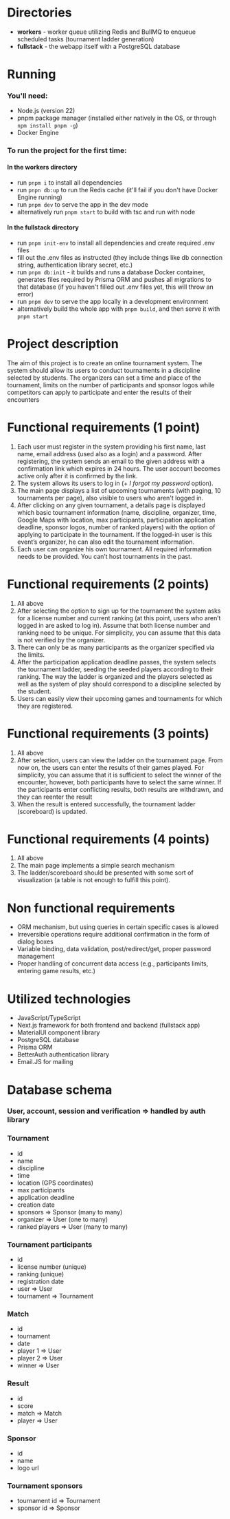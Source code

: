 # Directories

- **workers** - worker queue utilizing Redis and BullMQ to enqueue scheduled tasks (tournament ladder generation)
- **fullstack** - the webapp itself with a PostgreSQL database

# Running

### You'll need:

- Node.js (version 22)
- pnpm package manager (installed either natively in the OS, or through `npm install pnpm -g`)
- Docker Engine

### To run the project for the first time:

#### In the workers directory
- run `pnpm i` to install all dependencies
- run `pnpn db:up` to run the Redis cache (it'll fail if you don't have Docker Engine running)
- run `pnpm dev` to serve the app in the dev mode
- alternatively run `pnpm start` to build with tsc and run with node

#### In the fullstack directory
- run `pnpm init-env` to install all dependencies and create required .env files
- fill out the .env files as instructed (they include things like db connection string, authentication library secret,
  etc.)
- run `pnpm db:init` - it builds and runs a database Docker container, generates files required by Prisma ORM and pushes
  all migrations to that database (if you haven't filled out .env files yet, this will throw an error)
- run `pnpm dev` to serve the app locally in a development environment
- alternatively build the whole app with `pnpm build`, and then serve it with `pnpm start`

# Project description

The aim of this project is to create an online tournament system. The system should allow its users to conduct
tournaments in a discipline selected by students. The organizers can set a time and place of the tournament, limits on
the number of participants and sponsor logos while competitors can apply to participate and enter the results of their
encounters

# Functional requirements (1 point)

1. Each user must register in the system providing his first name, last name, email address (used also as a login) and a
   password. After registering, the system sends an email to the given address with a confirmation link which expires in
   24 hours. The user account becomes active only after it is confirmed by the link.
2. The system allows its users to log in (+ _I forgot my password_ option).
3. The main page displays a list of upcoming tournaments (with paging, 10 tournaments per page), also visible to users
   who aren't logged in.
4. After clicking on any given tournament, a details page is displayed which basic tournament information (name,
   discipline, organizer, time, Google Maps with location, max participants, participation application deadline, sponsor
   logos, number of ranked players) with the option of applying to participate in the tournament. If the logged-in user
   is this event’s organizer, he can also edit the tournament information.
5. Each user can organize his own tournament. All required information needs to be provided. You can’t host tournaments
   in the past.

# Functional requirements (2 points)

1. All above
2. After selecting the option to sign up for the tournament the system asks for a license number and current ranking (at
   this point, users who aren’t logged in are asked to log in). Assume that both license number and ranking need to be
   unique. For simplicity, you can assume that this data is not verified by the organizer.
3. There can only be as many participants as the organizer specified via the limits.
4. After the participation application deadline passes, the system selects the tournament ladder, seeding the seeded
   players according to their ranking. The way the ladder is organized and the players selected as well as the system of
   play should correspond to a discipline selected by the student.
5. Users can easily view their upcoming games and tournaments for which they are registered.

# Functional requirements (3 points)

1. All above
2. After selection, users can view the ladder on the tournament page. From now on, the users can enter the results of
   their games played. For simplicity, you can assume that it is sufficient to select the winner of the encounter,
   however, both participants have to select the same winner. If the participants enter conflicting results, both
   results are withdrawn, and they can reenter the result
3. When the result is entered successfully, the tournament ladder (scoreboard) is updated.

# Functional requirements (4 points)

1. All above
2. The main page implements a simple search mechanism
3. The ladder/scoreboard should be presented with some sort of visualization (a table is not enough to fulfill this
   point).

# Non functional requirements

- ORM mechanism, but using queries in certain specific cases is allowed
- Irreversible operations require additional confirmation in the form of dialog boxes
- Variable binding, data validation, post/redirect/get, proper password management
- Proper handling of concurrent data access (e.g., participants limits, entering game results,
  etc.)

# Utilized technologies

- JavaScript/TypeScript
- Next.js framework for both frontend and backend (fullstack app)
- MaterialUI component library
- PostgreSQL database
- Prisma ORM
- BetterAuth authentication library
- Email.JS for mailing

# Database schema

### User, account, session and verification => handled by auth library

### Tournament

- id
- name
- discipline
- time
- location (GPS coordinates)
- max participants
- application deadline
- creation date
- sponsors => Sponsor (many to many)
- organizer => User (one to many)
- ranked players => User (many to many)

### Tournament participants

- id
- license number (unique)
- ranking (unique)
- registration date
- user => User
- tournament => Tournament

### Match

- id
- tournament
- date
- player 1 => User
- player 2 => User
- winner => User

### Result

- id
- score
- match => Match
- player => User

### Sponsor

- id
- name
- logo url

### Tournament sponsors

- tournament id => Tournament
- sponsor id => Sponsor

